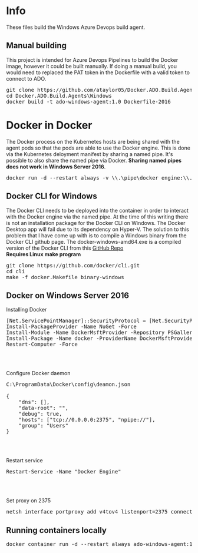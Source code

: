 # Info
These files build the Windows Azure Devops build agent.  

## Manual building
This project is intended for Azure Devops Pipelines to build the Docker image, however it could be built manually.  If doing a manual build, you would need to replaced the PAT token in the Dockerfile with a valid token to connect to ADO.<br>
<pre>
git clone https://github.com/ataylor05/Docker.ADO.Build.Agents.git
cd Docker.ADO.Build.Agents\Windows
docker build -t ado-windows-agent:1.0 Dockerfile-2016
</pre>

# Docker in Docker
The Docker process on the Kubernetes hosts are being shared with the agent pods so that the pods are able to use the Docker engine.  This is done via the Kubernetes deloyment manifest by sharing a named pipe.  It's possible to also share the named pipe via Docker.  **Sharing named pipes does not work in Windows Server 2016**.<br>
<pre>
docker run -d --restart always -v \\.\pipe\docker_engine:\\.\pipe\docker_engine ado-windows-agent:1.0
</pre>

## Docker CLI for Windows
The Docker CLI needs to be deployed into the container in order to interact with the Docker engine via the named pipe.  At the time of this writing there is not an installation package for the Docker CLI on Windows.  The Docker Desktop app will fail due to its dependency on Hyper-V.  The solution to this problem that I have come up with is to compile a Windows binary from the Docker CLI github page.  The docker-windows-amd64.exe is a compiled version of the Docker CLI from this [GitHub Repo](https://github.com/docker/cli)<br>
**Requires Linux make program**<br>
<pre>
git clone https://github.com/docker/cli.git
cd cli
make -f docker.Makefile binary-windows
</pre>

## Docker on Windows Server 2016
Installing Docker
<pre>
[Net.ServicePointManager]::SecurityProtocol = [Net.SecurityProtocolType]::Tls12
Install-PackageProvider -Name NuGet -Force
Install-Module -Name DockerMsftProvider -Repository PSGallery
Install-Package -Name docker -ProviderName DockerMsftProvider
Restart-Computer -Force
</pre><br><br>

Configure Docker daemon
<pre>
C:\ProgramData\Docker\config\deamon.json

{
    "dns": [],
    "data-root": "",
    "debug": true,
    "hosts": ["tcp://0.0.0.0:2375", "npipe://"],
    "group": "Users"
}
</pre><br><br>

Restart service
<pre>
Restart-Service -Name "Docker Engine"
</pre><br><br>

Set proxy on 2375
<pre>
netsh interface portproxy add v4tov4 listenport=2375 connectaddress=127.0.0.1 connectport=2375 listenaddress=<HOST_IP> protocol=tcp
</pre>

## Running containers locally
<pre>
docker container run -d --restart always ado-windows-agent:1.0
</pre>
